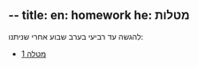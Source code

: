--
title:
  en: homework
  he: מטלות
--

להגשה עד רביעי בערב שבוע אחרי שניתנו:

- [מטלה 1](exercise01.pdf)

